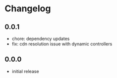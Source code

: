 # Changelog

## 0.0.1
- chore: dependency updates
- fix: cdn resolution issue with dynamic controllers

## 0.0.0
- initial release